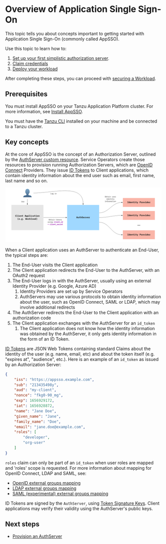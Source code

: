 # Overview of Application Single Sign-On

This topic tells you about concepts important to getting started with Application
Single Sign-On (commonly called AppSSO).

Use this topic to learn how to:

1. [Set up your first simplistic authorization server](./provision-auth-server.hbs.md).
1. [Claim credentials](./claim-credentials.hbs.md)
1. [Deploy your workload](./application.hbs.md)

After completing these steps, you can proceed with
[securing a Workload](../how-to-guides/app-operators/secure-spring-boot-workload.hbs.md).

## <a id='prereqs'></a> Prerequisites

You must install AppSSO on your Tanzu Application Platform cluster.
For more information, see [Install AppSSO](../how-to-guides/platform-operators/installation.hbs.md).

You must have the [Tanzu CLI](/install-tanzu-cli.hbs.md) installed on your machine and be connected to a Tanzu cluster.

## <a id='concepts'></a>Key concepts

At the core of AppSSO is the concept of an Authorization Server, outlined by
the [AuthServer custom resource](../reference/api/authserver.hbs.md).
Service Operators create those resources to provision running Authorization Servers,
which are [OpenID Connect](https://openid.net/specs/openid-connect-core-1_0.html)
Providers. They issue [ID Tokens](https://openid.net/specs/openid-connect-core-1_0.html#IDToken)
to Client applications, which contain identity information about the end user
such as email, first name, last name and so on.

![Diagram of AppSSO's components and how they interact with End-Users and Client applications](../../images/app-sso/appsso-concepts.png)

When a Client application uses an AuthServer to authenticate an End-User, the typical steps are:

1. The End-User visits the Client application
2. The Client application redirects the End-User to the AuthServer, with an OAuth2 request
3. The End-User logs in with the AuthServer, usually using an external Identity Provider (e.g. Google, Azure AD)
    1. Identity Providers are set up by Service Operators
    2. AuthServers may use various protocols to obtain identity information about the user, such as OpenID Connect, SAML
       or LDAP, which may involve additional redirects
4. The AuthServer redirects the End-User to the Client application with an authorization code
5. The Client application exchanges with the AuthServer for an `id_token`
    1. The Client application does not know how the identity information was obtained by the AuthServer, it only gets
       identity information in the form of an ID Token.

[ID Tokens](https://openid.net/specs/openid-connect-core-1_0.html#IDToken) are JSON Web Tokens containing standard
Claims about the identity of the user (e.g. name, email, etc) and about the token itself (e.g. "expires at", "audience",
etc.). Here is an example of an `id_token` as issued by an Authorization Server:

```json
{
	"iss": "https://appsso.example.com",
	"sub": "213435498y",
	"aud": "my-client",
	"nonce": "fkg0-90_mg",
	"exp": 1656929172,
	"iat": 1656928872,
	"name": "Jane Doe",
	"given_name": "Jane",
	"family_name": "Doe",
	"email": "jane.doe@example.com",
	"roles": [
		"developer",
		"org-user"
	]
}
```

`roles` claim can only be part of an `id_token` when user roles are mapped and 'roles' scope is requested.
For more information about mapping for OpenID Connect, LDAP and SAML, see:

- [OpenID external groups mapping](../how-to-guides/service-operators/identity-providers.hbs.md#openid-external-groups-mapping)
- [LDAP external groups mapping](../how-to-guides/service-operators/identity-providers.hbs.md#ldap-external-groups-mapping)
- [SAML (experimental) external groups mapping](../how-to-guides/service-operators/identity-providers.hbs.md#saml-external-groups-mapping)

ID Tokens are signed by the `AuthServer`, using [Token Signature Keys](../how-to-guides/service-operators/configure-token-signature.hbs.md). Client
applications may verify their validity using the AuthServer's public keys.

## <a id='next-steps'></a> Next steps

- [Provision an AuthServer](provision-auth-server.md)
